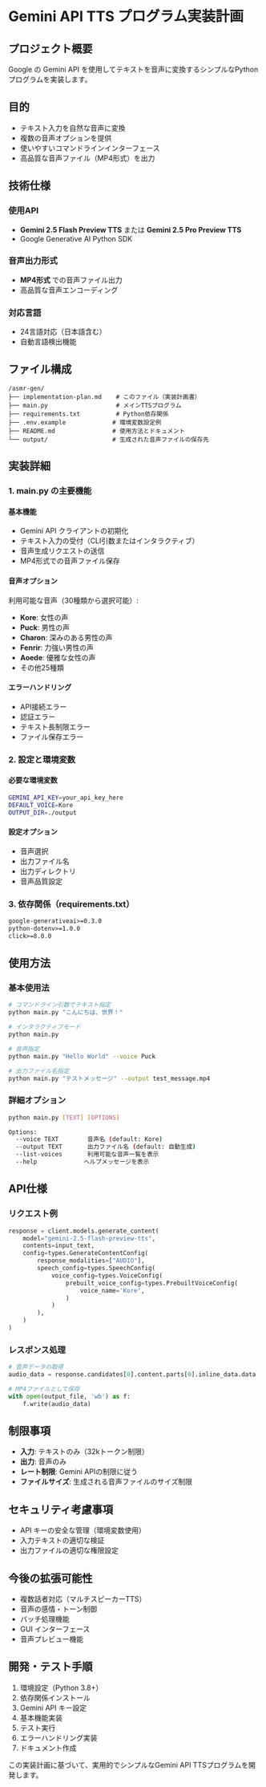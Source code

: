 # Gemini API TTS プログラム実装計画

## プロジェクト概要

Google の Gemini API を使用してテキストを音声に変換するシンプルなPythonプログラムを実装します。

## 目的

- テキスト入力を自然な音声に変換
- 複数の音声オプションを提供
- 使いやすいコマンドラインインターフェース
- 高品質な音声ファイル（MP4形式）を出力

## 技術仕様

### 使用API
- **Gemini 2.5 Flash Preview TTS** または **Gemini 2.5 Pro Preview TTS**
- Google Generative AI Python SDK

### 音声出力形式
- **MP4形式** での音声ファイル出力
- 高品質な音声エンコーディング

### 対応言語
- 24言語対応（日本語含む）
- 自動言語検出機能

## ファイル構成

```
/asmr-gen/
├── implementation-plan.md    # このファイル（実装計画書）
├── main.py                   # メインTTSプログラム
├── requirements.txt          # Python依存関係
├── .env.example             # 環境変数設定例
├── README.md                # 使用方法とドキュメント
└── output/                  # 生成された音声ファイルの保存先
```

## 実装詳細

### 1. main.py の主要機能

#### 基本機能
- Gemini API クライアントの初期化
- テキスト入力の受付（CLI引数またはインタラクティブ）
- 音声生成リクエストの送信
- MP4形式での音声ファイル保存

#### 音声オプション
利用可能な音声（30種類から選択可能）:
- **Kore**: 女性の声
- **Puck**: 男性の声  
- **Charon**: 深みのある男性の声
- **Fenrir**: 力強い男性の声
- **Aoede**: 優雅な女性の声
- その他25種類

#### エラーハンドリング
- API接続エラー
- 認証エラー
- テキスト長制限エラー
- ファイル保存エラー

### 2. 設定と環境変数

#### 必要な環境変数
```bash
GEMINI_API_KEY=your_api_key_here
DEFAULT_VOICE=Kore
OUTPUT_DIR=./output
```

#### 設定オプション
- 音声選択
- 出力ファイル名
- 出力ディレクトリ
- 音声品質設定

### 3. 依存関係（requirements.txt）

```txt
google-generativeai>=0.3.0
python-dotenv>=1.0.0
click>=8.0.0
```

## 使用方法

### 基本使用法

```bash
# コマンドライン引数でテキスト指定
python main.py "こんにちは、世界！"

# インタラクティブモード
python main.py

# 音声指定
python main.py "Hello World" --voice Puck

# 出力ファイル名指定
python main.py "テストメッセージ" --output test_message.mp4
```

### 詳細オプション

```bash
python main.py [TEXT] [OPTIONS]

Options:
  --voice TEXT        音声名 (default: Kore)
  --output TEXT       出力ファイル名 (default: 自動生成)
  --list-voices       利用可能な音声一覧を表示
  --help             ヘルプメッセージを表示
```

## API仕様

### リクエスト例

```python
response = client.models.generate_content(
    model="gemini-2.5-flash-preview-tts",
    contents=input_text,
    config=types.GenerateContentConfig(
        response_modalities=["AUDIO"],
        speech_config=types.SpeechConfig(
            voice_config=types.VoiceConfig(
                prebuilt_voice_config=types.PrebuiltVoiceConfig(
                    voice_name='Kore',
                )
            )
        ),
    )
)
```

### レスポンス処理

```python
# 音声データの取得
audio_data = response.candidates[0].content.parts[0].inline_data.data

# MP4ファイルとして保存
with open(output_file, 'wb') as f:
    f.write(audio_data)
```

## 制限事項

- **入力**: テキストのみ（32kトークン制限）
- **出力**: 音声のみ
- **レート制限**: Gemini APIの制限に従う
- **ファイルサイズ**: 生成される音声ファイルのサイズ制限

## セキュリティ考慮事項

- API キーの安全な管理（環境変数使用）
- 入力テキストの適切な検証
- 出力ファイルの適切な権限設定

## 今後の拡張可能性

- 複数話者対応（マルチスピーカーTTS）
- 音声の感情・トーン制御
- バッチ処理機能
- GUI インターフェース
- 音声プレビュー機能

## 開発・テスト手順

1. 環境設定（Python 3.8+）
2. 依存関係インストール
3. Gemini API キー設定
4. 基本機能実装
5. テスト実行
6. エラーハンドリング実装
7. ドキュメント作成

この実装計画に基づいて、実用的でシンプルなGemini API TTSプログラムを開発します。